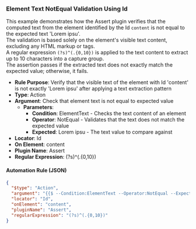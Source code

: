 ### Element Text NotEqual Validation Using Id

This example demonstrates how the Assert plugin verifies that the computed text from the element identified by the Id `content` is not equal to the expected text 'Lorem ipsu'.  
The validation is based solely on the element's visible text content, excluding any HTML markup or tags.  
A regular expression `(?s)^(.{0,10})` is applied to the text content to extract up to 10 characters into a capture group.  
The assertion passes if the extracted text does not exactly match the expected value; otherwise, it fails.

- **Rule Purpose**: Verify that the visible text of the element with Id 'content' is not exactly 'Lorem ipsu' after applying a text extraction pattern  
- **Type**: Action  
- **Argument**: Check that element text is not equal to expected value  
  - **Parameters**:  
    - **Condition**: ElementText - Checks the text content of an element  
    - **Operator**: NotEqual - Validates that the text does not match the expected value  
    - **Expected**: Lorem ipsu - The text value to compare against  
- **Locator**: Id  
- **On Element**: content  
- **Plugin Name**: Assert  
- **Regular Expression**: (?s)^(.{0,10})

#### Automation Rule (JSON)

```json
{
  "$type": "Action",
  "argument": "{{$ --Condition:ElementText --Operator:NotEqual --Expected:Lorem ipsu}}",
  "locator": "Id",
  "onElement": "content",
  "pluginName": "Assert",
  "regularExpression": "(?s)^(.{0,10})"
}
```
